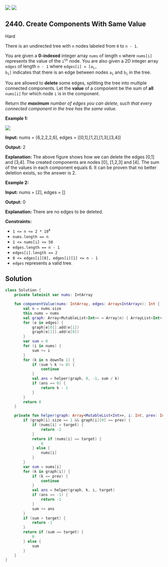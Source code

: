 [![](https://img.shields.io/github/stars/javadev/LeetCode-in-Kotlin?label=Stars&style=flat-square)](https://github.com/javadev/LeetCode-in-Kotlin)
[![](https://img.shields.io/github/forks/javadev/LeetCode-in-Kotlin?label=Fork%20me%20on%20GitHub%20&style=flat-square)](https://github.com/javadev/LeetCode-in-Kotlin/fork)

## 2440\. Create Components With Same Value

Hard

There is an undirected tree with `n` nodes labeled from `0` to `n - 1`.

You are given a **0-indexed** integer array `nums` of length `n` where `nums[i]` represents the value of the <code>i<sup>th</sup></code> node. You are also given a 2D integer array `edges` of length `n - 1` where <code>edges[i] = [a<sub>i</sub>, b<sub>i</sub>]</code> indicates that there is an edge between nodes <code>a<sub>i</sub></code> and <code>b<sub>i</sub></code> in the tree.

You are allowed to **delete** some edges, splitting the tree into multiple connected components. Let the **value** of a component be the sum of **all** `nums[i]` for which node `i` is in the component.

Return _the **maximum** number of edges you can delete, such that every connected component in the tree has the same value._

**Example 1:**

![](https://assets.leetcode.com/uploads/2022/08/26/diagramdrawio.png)

**Input:** nums = [6,2,2,2,6], edges = \[\[0,1],[1,2],[1,3],[3,4]]

**Output:** 2

**Explanation:** The above figure shows how we can delete the edges [0,1] and [3,4]. The created components are nodes [0], [1,2,3] and [4]. The sum of the values in each component equals 6. It can be proven that no better deletion exists, so the answer is 2.

**Example 2:**

**Input:** nums = [2], edges = []

**Output:** 0

**Explanation:** There are no edges to be deleted.

**Constraints:**

*   <code>1 <= n <= 2 * 10<sup>4</sup></code>
*   `nums.length == n`
*   `1 <= nums[i] <= 50`
*   `edges.length == n - 1`
*   `edges[i].length == 2`
*   `0 <= edges[i][0], edges[i][1] <= n - 1`
*   `edges` represents a valid tree.

## Solution

```kotlin
class Solution {
    private lateinit var nums: IntArray

    fun componentValue(nums: IntArray, edges: Array<IntArray>): Int {
        val n = nums.size
        this.nums = nums
        val graph: Array<MutableList<Int>> = Array(n) { ArrayList<Int>() }
        for (e in edges) {
            graph[e[0]].add(e[1])
            graph[e[1]].add(e[0])
        }
        var sum = 0
        for (i in nums) {
            sum += i
        }
        for (k in n downTo 1) {
            if (sum % k != 0) {
                continue
            }
            val ans = helper(graph, 0, -1, sum / k)
            if (ans == 0) {
                return k - 1
            }
        }
        return 0
    }

    private fun helper(graph: Array<MutableList<Int>>, i: Int, prev: Int, target: Int): Int {
        if (graph[i].size == 1 && graph[i][0] == prev) {
            if (nums[i] > target) {
                return -1
            }
            return if (nums[i] == target) {
                0
            } else {
                nums[i]
            }
        }
        var sum = nums[i]
        for (k in graph[i]) {
            if (k == prev) {
                continue
            }
            val ans = helper(graph, k, i, target)
            if (ans == -1) {
                return -1
            }
            sum += ans
        }
        if (sum > target) {
            return -1
        }
        return if (sum == target) {
            0
        } else {
            sum
        }
    }
}
```